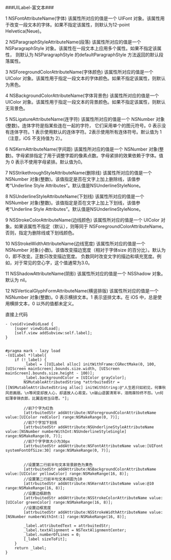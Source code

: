 ###UILabel-富文本###



 1  NSFontAttributeName(字体)
 该属性所对应的值是一个 UIFont 对象。该属性用于改变一段文本的字体。如果不指定该属性，则默认为12-point Helvetica(Neue)。

 2  NSParagraphStyleAttributeName(段落)
 该属性所对应的值是一个 NSParagraphStyle 对象。该属性在一段文本上应用多个属性。如果不指定该属性，
 则默认为 NSParagraphStyle 的defaultParagraphStyle 方法返回的默认段落属性。

 3  NSForegroundColorAttributeName(字体颜色)
 该属性所对应的值是一个 UIColor 对象。该属性用于指定一段文本的字体颜色。如果不指定该属性，则默认为黑色。

 4  NSBackgroundColorAttributeName(字体背景色)
 该属性所对应的值是一个 UIColor 对象。该属性用于指定一段文本的背景颜色。如果不指定该属性，则默认无背景色。

 5  NSLigatureAttributeName(连字符)
 该属性所对应的值是一个 NSNumber 对象(整数)。连体字符是指某些连在一起的字符，
 它们采用单个的图元符号。0 表示没有连体字符。1 表示使用默认的连体字符。2表示使用所有连体符号。默认值为 1（注意，iOS 不支持值为 2）。

 6  NSKernAttributeName(字间距)
 该属性所对应的值是一个 NSNumber 对象(整数)。字母紧排指定了用于调整字距的像素点数。字母紧排的效果依赖于字体。值为 0 表示不使用字母紧排。默认值为0。

 7  NSStrikethroughStyleAttributeName(删除线)
 该属性所对应的值是一个 NSNumber 对象(整数)。该值指定是否在文字上加上删除线，该值参考“Underline Style Attributes”。默认值是NSUnderlineStyleNone。

 8  NSUnderlineStyleAttributeName(下划线)
 该属性所对应的值是一个 NSNumber 对象(整数)。该值指定是否在文字上加上下划线，该值参考“Underline Style Attributes”。默认值是NSUnderlineStyleNone。

 9  NSStrokeColorAttributeName(边线颜色)
 该属性所对应的值是一个 UIColor 对象。如果该属性不指定（默认），则等同于 NSForegroundColorAttributeName。
 否则，指定为删除线或下划线颜色。

 10  NSStrokeWidthAttributeName(边线宽度)
 该属性所对应的值是一个 NSNumber 对象(小数)。该值改变描边宽度（相对于字体size 的百分比）。默认为 0，即不改变。正数只改变描边宽度。
 负数同时改变文字的描边和填充宽度。例如，对于常见的空心字，这个值通常为3.0。

 11  NSShadowAttributeName(阴影)
 该属性所对应的值是一个 NSShadow 对象。默认为 nil。

 12  NSVerticalGlyphFormAttributeName(横竖排版)
 该属性所对应的值是一个 NSNumber 对象(整数)。0 表示横排文本。1 表示竖排文本。在 iOS 中，总是使用横排文本，0 以外的值都未定义。
 
 
直接上代码

```
- (void)viewDidLoad {
    [super viewDidLoad];
    [self.view addSubview:self.label];
}


#pragma mark - lazy load
-(UILabel *)label{
    if (!_label) {
        _label = [[UILabel alloc] initWithFrame:CGRectMake(0, 100,[UIScreen mainScreen].bounds.size.width, [UIScreen mainScreen].bounds.size.height - 100)];
        _label.backgroundColor = [UIColor grayColor];
        NSMutableAttributedString *attrbuitedStr = [[NSMutableAttributedString alloc] initWithString:@"人生若只如初见，何事秋风悲画扇。\n等闲变却故人心，却道故人心易变。\n骊山语罢清宵半，泪雨霖铃终不怨。\n何如薄幸锦衣郎，比翼连枝当日愿。"];
        
        //前7个字为红色
        [attrbuitedStr addAttribute:NSForegroundColorAttributeName value:[UIColor redColor] range:NSMakeRange(0, 7)];
        //前7个字加下划线
        [attrbuitedStr addAttribute:NSUnderlineStyleAttributeName value:[NSNumber numberWithInt:NSUnderlineStyleSingle] range:NSMakeRange(0, 7)];
        //前7个字字体大小为30px
        [attrbuitedStr addAttribute:NSFontAttributeName value:[UIFont systemFontOfSize:30] range:NSMakeRange(0, 7)];
        
        
        //设置第二行前半句文本背景颜色为黄色
        [attrbuitedStr addAttribute:NSBackgroundColorAttributeName value:[UIColor yellowColor] range:NSMakeRange(16, 8)];
        //设置第二行前半句文本间距为10
        [attrbuitedStr addAttribute:NSKernAttributeName value:@10  range:NSMakeRange(16, 8)];
        //设置边框颜色
        [attrbuitedStr addAttribute:NSStrokeColorAttributeName value:[UIColor greenColor] range:NSMakeRange(16, 8)];
        //设置边框宽度
        [attrbuitedStr addAttribute:NSStrokeWidthAttributeName value:[NSNumber numberWithInt:1] range:NSMakeRange(16, 8)];
        
        _label.attributedText = attrbuitedStr;
        _label.textAlignment = NSTextAlignmentCenter;
        _label.numberOfLines = 0;
        [_label sizeToFit];
    }
    return _label;
}
```

 